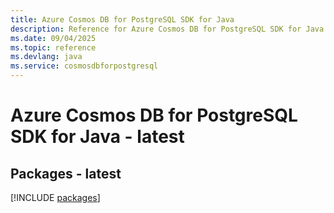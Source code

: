 ```yaml
---
title: Azure Cosmos DB for PostgreSQL SDK for Java
description: Reference for Azure Cosmos DB for PostgreSQL SDK for Java
ms.date: 09/04/2025
ms.topic: reference
ms.devlang: java
ms.service: cosmosdbforpostgresql
---
```

# Azure Cosmos DB for PostgreSQL SDK for Java - latest
## Packages - latest
[!INCLUDE [packages](cosmos-db-for-postgresql-index.md)]